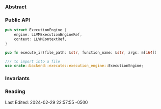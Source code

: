### Abstract 

### Public API
```rust
pub struct ExecutionEngine {
	engine: LLVMExecutionEngineRef,
	context: LLVMContextRef,
}

pub fn execute_ir(file_path: &str, function_name: &str, args: &[i64])

/// to import into a file
use crate::backend::execute::execution_engine::ExecutionEngine;
```

### Invariants
### Reading

Last Edited: 2024-02-29 22:57:55 -0500
